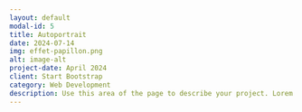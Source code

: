 ```yaml
---
layout: default
modal-id: 5
title: Autoportrait
date: 2024-07-14
img: effet-papillon.png
alt: image-alt
project-date: April 2024
client: Start Bootstrap
category: Web Development
description: Use this area of the page to describe your project. Lorem ipsum dolor sit amet, consectetur adipisicing elit. Mollitia neque assumenda ipsam nihil, molestias magnam, recusandae quos quis inventore quisquam velit asperiores, vitae? Reprehenderit soluta, eos quod consequuntur itaque. Nam.
---
```

